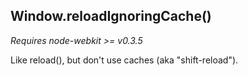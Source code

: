 ## Window.reloadIgnoringCache()

_Requires node-webkit \>= v0.3.5_

Like reload(), but don't use caches (aka "shift-reload").